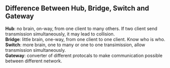 ## Difference Between Hub, Bridge, Switch and Gateway ##

**Hub**:  no brain, on-way, from one client to many others. If two client send transmission simultaneously, it may lead to collision.   
**Bridge**: little brain, one-way, from one client to one client. Know who is who.   
**Switch**: more brain, one to many or one to one transimission, allow transmission simultaneously.   
**Gateway**: converter of different protocals to make communication possible between different network.  
